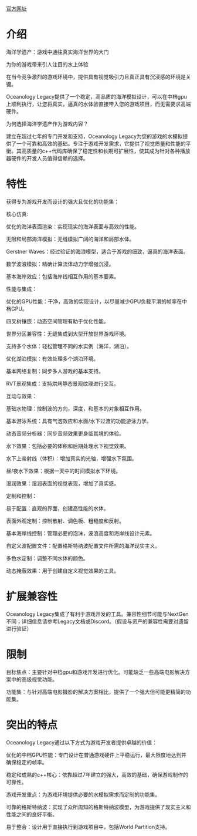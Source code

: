 [官方网址](https://www.fab.com/zh-cn/listings/1cd1f62e-0fa3-48bf-bc60-f0e06010fce3)

# 介绍

海洋学遗产：游戏中通往真实海洋世界的大门

为你的游戏带来引人注目的水上体验

在当今竞争激烈的游戏环境中，提供具有视觉吸引力且真正具有沉浸感的环境是关键。

Oceanology Legacy提供了一个稳定，高品质的海洋模拟设计，可以在中档gpu上顺利执行，让您将真实，逼真的水体验直接带入您的游戏项目，而无需要求高端硬件。

为何选择海洋学遗产作为游戏内容？

建立在超过七年的专门开发和支持，Oceanology Legacy为您的游戏的水模拟提供了一个可靠和高效的基础。专注于游戏开发需求，它提供了视觉质量和性能的平衡。其高质量的c++代码库确保了稳定性和长期可扩展性，使其成为针对各种播放器硬件的开发人员值得信赖的选择。

# 特性

获得专为游戏开发而设计的强大且优化的功能集：

核心仿真:

优化的海洋表面渲染：实现现实的海洋表面与高效的性能。

无限和局部海洋模拟：无缝模拟广阔的海洋和局部水体。

Gerstner Waves：经过验证的海浪模型，适合于游戏的细致，逼真的海洋表面。

数学波浪模拟：精确计算流体动力学增强沉浸。

基本海岸效应：包括海岸线相互作用的基本要素。

性能与集成：

优化的GPU性能：干净，高效的实现设计，以尽量减少GPU负载平滑的帧率在中档GPU。

四叉树镶嵌：动态空间管理有助于优化性能。

世界分区兼容性：无缝集成到大型开放世界游戏环境。

支持多个水体：轻松管理不同的水实例（海洋，湖泊）。

优化湖泊模拟：有效处理多个湖泊环境。

基本网络复制：同步多人游戏的基本支持。

RVT景观集成：支持烘烤静态景观纹理进行交互。

互动与效果：

基础水物理：控制波的方向，深度，和基本的对象相互作用。

基本游泳系统：具有气泡效应和水面/水下过渡的功能游泳力学。

动态音频分析器：同步音频效果更身临其境的体验。

水下效果：包括必要的体积和后期处理水下视觉效果。

水下上帝射线（体积）：增加真实的光轴，增强水下氛围。

昼/夜水下效果：根据一天中的时间模拟水下环境。

湿润效果：湿润表面的视觉表现，增加了真实感。

定制和控制：

易于配置：直观的界面，创建高性能的水体。

表面外观定制：控制散射、调色板、粗糙度和反射。

基本海岸线控制：管理必要的泡沫，波浪高度和海岸线设计元素。

自定义波配置文件：配置格斯特纳波配置文件所需的海洋现实主义。

多色水定制：调整不同水体的颜色。

动态掩蔽效果：用于创建自定义视觉效果的工具。

# 扩展兼容性

Oceanology Legacy集成了有利于游戏开发的工具。兼容性细节可能与NextGen不同；详细信息请参考Legacy文档或Discord。（假设与资产的兼容性需要对遗留进行验证）

# 限制

目标焦点：主要针对中档gpu和游戏开发进行优化。可能缺乏一些高端电影解决方案中的高级视觉功能。

功能集：与针对高端电影摄影的解决方案相比，提供了一个强大但可能更精简的功能集。

# 突出的特点

Oceanology Legacy通过以下方式为游戏开发者提供卓越的价值：

优化的中档GPU性能：专门设计在普通游戏硬件上平稳运行，最大限度地达到并确保稳定的帧率。

稳定和成熟的c++核心：依靠超过7年建立的强大，高效的基础，确保游戏制作的可靠性。

游戏开发重点：为游戏环境提供必要的水模拟需求而定制的功能集。

可靠的格斯特纳波：实现了众所周知的格斯特纳波模型，为游戏提供了现实主义和性能之间的良好平衡。

易于整合：设计用于直接执行到游戏项目中，包括World Partition支持。
